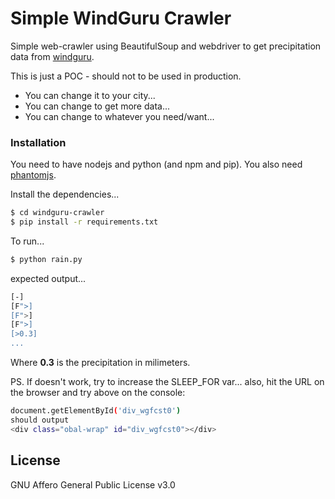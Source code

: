 # Simple WindGuru Crawler

Simple web-crawler using BeautifulSoup and webdriver to get precipitation data from [windguru](https://www.windguru.com/263).

This is just a POC - should not to be used in production.

  - You can change it to your city...
  - You can change to get more data...
  - You can change to whatever you need/want...

### Installation

You need to have nodejs and python (and npm and pip).
You also need [phantomjs](http://phantomjs.org/download.html).

Install the dependencies...

```sh
$ cd windguru-crawler
$ pip install -r requirements.txt
```

To run...

```sh
$ python rain.py
```

expected output...
```sh
[-]
[F">]
[F">]
[F">]
[>0.3]
...
```
Where **0.3** is the precipitation in milimeters.

PS. If doesn't work, try to increase the SLEEP_FOR var... also, hit the URL on the browser and try above on the console:

```sh
document.getElementById('div_wgfcst0')
should output
<div class="obal-wrap" id="div_wgfcst0"></div>
```

License
----
GNU Affero General Public License v3.0

